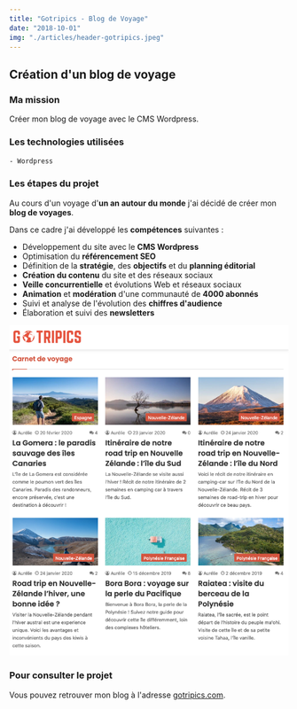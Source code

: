 ```yaml
---
title: "Gotripics - Blog de Voyage"
date: "2018-10-01"
img: "./articles/header-gotripics.jpeg"
---
```


## Création d'un blog de voyage

### Ma mission

Créer mon blog de voyage avec le CMS Wordpress.

### Les technologies utilisées

    - Wordpress

### Les étapes du projet

Au cours d'un voyage d'**un an autour du monde** j'ai décidé de créer mon **blog de voyages**.

Dans ce cadre j'ai développé les **compétences** suivantes :

- Développement du site avec le **CMS Wordpress**
- Optimisation du **référencement SEO**
- Définition de la **stratégie**, des **objectifs** et du **planning éditorial**
- **Création du contenu** du site et des réseaux sociaux
- **Veille concurrentielle** et évolutions Web et réseaux sociaux
- **Animation** et **modération** d'une communauté de **4000 abonnés**
- Suivi et analyse de l'évolution des **chiffres d'audience**
- Élaboration et suivi des **newsletters**

![carnets de voyage](./img-gotripics/carnet-voyage-gotripics.jpg)

### Pour consulter le projet

Vous pouvez retrouver mon blog à l'adresse [gotripics.com](https://www.gotripics.com/ "Consulter mon blog").
